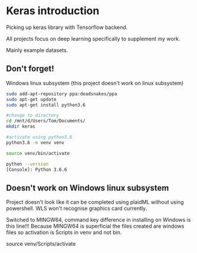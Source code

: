 # Keras introduction

Picking up keras library with Tensorflow backend.

All projects focus on deep learning specifically to supplement my work.

Mainly example datasets.

## Don't forget!

Windows linux subsystem (this project doesn't work on linux subsystem)

```bash
sudo add-apt-repository ppa:deadsnakes/ppa
sudo apt-get update
sudo apt-get install python3.6

#change to directory
cd /mnt/d/Users/Tom/Documents/
mkdir keras

#activate using python3.6
python3.6 -m venv venv

source venv/bin/activate

python --version 
[Console]: Python 3.6.6
```

## Doesn't work on Windows linux subsystem

Project doesn't look like it can be completed using plaidML without using powershell. WLS won't recognise graphics card currently.

Switched to MINGW64, command key difference in installing on Windows is this line!!! Because MINGW64 is superficial the files created are windows files so activation is Scripts in venv and not bin.

source venv/Scripts/activate

